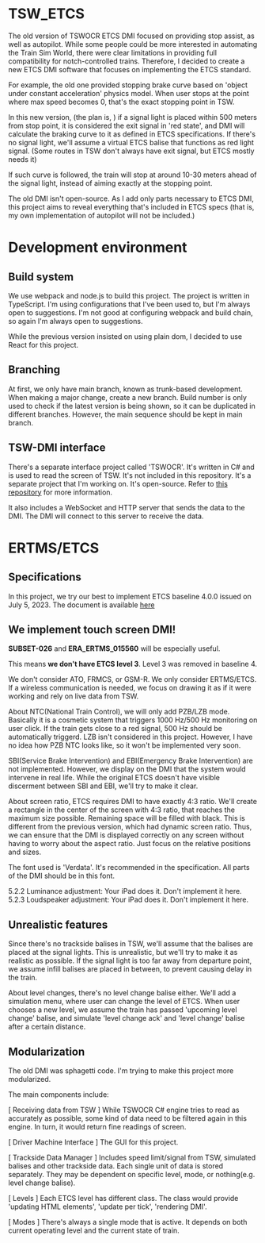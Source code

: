 # TSW_ETCS
The old version of TSWOCR ETCS DMI focused on providing stop assist, as well as autopilot. While some people could be more interested in automating the Train Sim World, there were clear limitations in providing full compatibility for notch-controlled trains. Therefore, I decided to create a new ETCS DMI software that focuses on implementing the ETCS standard.

For example, the old one provided stopping brake curve based on 'object under constant acceleration' physics model. When user stops at the point where max speed becomes 0, that's the exact stopping point in TSW.

In this new version, (the plan is, ) if a signal light is placed within 500 meters from stop point, it is considered the exit signal in 'red state', and DMI will calculate the braking curve to it as defined in ETCS specifications. If there's no signal light, we'll assume a virtual ETCS balise that functions as red light signal. (Some routes in TSW don't always have exit signal, but ETCS mostly needs it)

If such curve is followed, the train will stop at around 10-30 meters ahead of the signal light, instead of aiming exactly at the stopping point.

The old DMI isn't open-source. As I add only parts necessary to ETCS DMI, this project aims to reveal everything that's included in ETCS specs (that is, my own implementation of autopilot will not be included.)

# Development environment

## Build system
We use webpack and node.js to build this project. The project is written in TypeScript. I'm using configurations that I've been used to, but I'm always open to suggestions. I'm not good at configuring webpack and build chain, so again I'm always open to suggestions.

While the previous version insisted on using plain dom, I decided to use React for this project.

## Branching
At first, we only have main branch, known as trunk-based development. When making a major change, create a new branch. Build number is only used to check if the latest version is being shown, so it can be duplicated in different branches. However, the main sequence should be kept in main branch.

## TSW-DMI interface
There's a separate interface project called 'TSWOCR'. It's written in C# and is used to read the screen of TSW. It's not included in this repository. It's a separate project that I'm working on. It's open-source. Refer to [this repository](https://github.com/asdf1280/tswocr-ws) for more information.

It also includes a WebSocket and HTTP server that sends the data to the DMI. The DMI will connect to this server to receive the data.

# ERTMS/ETCS

## Specifications
In this project, we try our best to implement ETCS baseline 4.0.0 issued on July 5, 2023. The document is available [here](https://www.era.europa.eu/era-folder/1-ccs-tsi-appendix-mandatory-specifications-etcs-b4-r1-rmr-gsm-r-b1-mr1-frmcs-b0-ato-b1)

## **We implement touch screen DMI!**

**SUBSET-026** and **ERA_ERTMS_015560** will be especially useful.

This means **we don't have ETCS level 3**. Level 3 was removed in baseline 4.

We don't consider ATO, FRMCS, or GSM-R. We only consider ERTMS/ETCS. If a wireless communication is needed, we focus on drawing it as if it were working and rely on live data from TSW.

About NTC(National Train Control), we will only add PZB/LZB mode. Basically it is a cosmetic system that triggers 1000 Hz/500 Hz monitoring on user click. If the train gets close to a red signal, 500 Hz should be automatically triggerd. LZB isn't considered in this project. However, I have no idea how PZB NTC looks like, so it won't be implemented very soon.

SBI(Service Brake Intervention) and EBI(Emergency Brake Intervention) are not implemented. However, we display on the DMI that the system would intervene in real life. While the original ETCS doesn't have visible discerment between SBI and EBI, we'll try to make it clear.

About screen ratio, ETCS requires DMI to have exactly 4:3 ratio. We'll create a rectangle in the center of the screen with 4:3 ratio, that reaches the maximum size possible. Remaining space will be filled with black. This is different from the previous version, which had dynamic screen ratio. Thus, we can ensure that the DMI is displayed correctly on any screen without having to worry about the aspect ratio. Just focus on the relative positions and sizes.

The font used is 'Verdata'. It's recommended in the specification. All parts of the DMI should be in this font.

5.2.2 Luminance adjustment: Your iPad does it. Don't implement it here.
5.2.3 Loudspeaker adjustment: Your iPad does it. Don't implement it here.

## Unrealistic features
Since there's no trackside balises in TSW, we'll assume that the balises are placed at the signal lights. This is unrealistic, but we'll try to make it as realistic as possible. If the signal light is too far away from departure point, we assume infill balises are placed in between, to prevent causing delay in the train.

About level changes, there's no level change balise either. We'll add a simulation menu, where user can change the level of ETCS. When user chooses a new level, we assume the train has passed 'upcoming level change' balise, and simulate 'level change ack' and 'level change' balise after a certain distance.

## Modularization
The old DMI was sphagetti code. I'm trying to make this project more modularized.

The main components include:

[ Receiving data from TSW ] While TSWOCR C# engine tries to read as accurately as possible, some kind of data need to be filtered again in this engine. In turn, it would return fine readings of screen.

[ Driver Machine Interface ] The GUI for this project.

[ Trackside Data Manager ] Includes speed limit/signal from TSW, simulated balises and other trackside data. Each single unit of data is stored separately. They may be dependent on specific level, mode, or nothing(e.g. level change balise).

[ Levels ] Each ETCS level has different class. The class would provide 'updating HTML elements', 'update per tick', 'rendering DMI'. 

[ Modes ] There's always a single mode that is active. It depends on both current operating level and the current state of train.